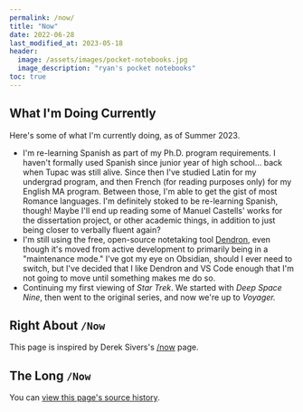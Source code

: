 ```yaml
---
permalink: /now/
title: "Now"
date: 2022-06-28
last_modified_at: 2023-05-18
header: 
  image: /assets/images/pocket-notebooks.jpg
  image_description: "ryan's pocket notebooks"
toc: true
---
```

## What I'm Doing Currently  

Here's some of what I'm currently doing, as of Summer 2023.  
- I'm re-learning Spanish as part of my Ph.D. program requirements. I haven't formally used Spanish since junior year of high school… back when Tupac was still alive. Since then I've studied Latin for my undergrad program, and then French (for reading purposes only) for my English MA program. Between those, I'm able to get the gist of most Romance languages. I'm definitely stoked to be re-learning Spanish, though! Maybe I'll end up reading some of Manuel Castells' works for the dissertation project, or other academic things, in addition to just being closer to verbally fluent again?  
- I'm still using the free, open-source notetaking tool [Dendron](https://www.dendron.so/), even though it's moved from active development to primarily being in a "maintenance mode." I've got my eye on Obsidian, should I ever need to switch, but I've decided that I like Dendron and VS Code enough that I'm not going to move until something makes me do so.  
- Continuing my first viewing of _Star Trek_. We started with _Deep Space Nine_, then went to the original series, and now we're up to _Voyager._  

## Right About `/Now`  

This page is inspired by Derek Sivers's [/now](https://sivers.org/nowff) page.  

## The Long `/Now`  

You can [view this page's source history](https://github.com/ryan-p-randall/ryan-p-randall.github.io/commits/develop/_pages/now.md).  
